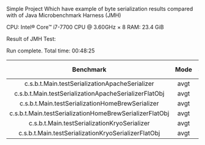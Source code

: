 Simple Project Which have example of byte serialization
results compared with of Java Microbenchmark Harness (JMH)


CPU: Intel® Core™ i7-7700 CPU @ 3.60GHz × 8 
RAM: 23.4 GiB

Result of JMH Test:

Run complete. Total time: 00:48:25

|Benchmark                                                 |Mode   |Samples  |Score      |Score error |Units |
| :------------------------------------------------------: | :---: | :-----: |:--------: |:----------:|:----:|
|c.s.b.t.Main.testSerializationApacheSerializer            |avgt   |  200    |24151.684  |    369.035 |ns/op |
|c.s.b.t.Main.testSerializationApacheSerializerFlatObj     |avgt   |  200    |17684.279  |    142.478 |ns/op |
|c.s.b.t.Main.testSerializationHomeBrewSerializer          |avgt   |  200    |22632.793  |    107.952 |ns/op |
|c.s.b.t.Main.testSerializationHomeBrewSerializerFlatObj   |avgt   |  200    |17335.996  |     79.378 |ns/op |
|c.s.b.t.Main.testSerializationKryoSerializer              |avgt   |  200    |14989.589  |     58.573 |ns/op |
|c.s.b.t.Main.testSerializationKryoSerializerFlatObj       |avgt   |  200    |10981.963  |    105.198 |ns/op |
